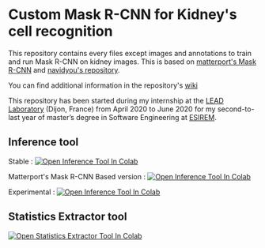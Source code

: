 # Custom Mask R-CNN for Kidney's cell recognition

This repository contains every files except images and annotations to train and run Mask R-CNN on kidney images. This is based on [matterport's Mask R-CNN](https://github.com/matterport/Mask_RCNN) and [navidyou's repository](https://github.com/navidyou/Mask-RCNN-implementation-for-cell-nucleus-detection-executable-on-google-colab-).

You can find additional information in the repository's [wiki](https://github.com/AdrienJaugey/Custom-Mask-R-CNN-for-kidney-s-cell-recognition/wiki)

This repository has been started during my internship at the [LEAD Laboratory](http://leadserv.u-bourgogne.fr/en/) (Dijon, France) from April 2020 to June 2020 for my second-to-last year of master’s degree in Software Engineering at [ESIREM](https://esirem.u-bourgogne.fr/).

## Inference tool
Stable : [![Open Inference Tool In Colab](https://colab.research.google.com/assets/colab-badge.svg)](https://colab.research.google.com/github/AdrienJaugey/Custom-Mask-R-CNN-for-kidney-s-cell-recognition/blob/master/Mask_R_CNN_Nephrology_Inference.ipynb) 

Matterport's Mask R-CNN Based version : [![Open Inference Tool In Colab](https://colab.research.google.com/assets/colab-badge.svg)](https://colab.research.google.com/github/AdrienJaugey/Custom-Mask-R-CNN-for-kidney-s-cell-recognition/blob/Matterport_based/Mask_R_CNN_Nephrology_Inference.ipynb)

Experimental : [![Open Inference Tool In Colab](https://colab.research.google.com/assets/colab-badge.svg)](https://colab.research.google.com/github/AdrienJaugey/Custom-Mask-R-CNN-for-kidney-s-cell-recognition/blob/experimental/Mask_R_CNN_Nephrology_Inference.ipynb)

## Statistics Extractor tool
[![Open Statistics Extractor Tool In Colab](https://colab.research.google.com/assets/colab-badge.svg)](https://colab.research.google.com/github/AdrienJaugey/Custom-Mask-R-CNN-for-kidney-s-cell-recognition/blob/master/Mask_R_CNN_Stats_Extractor.ipynb) 